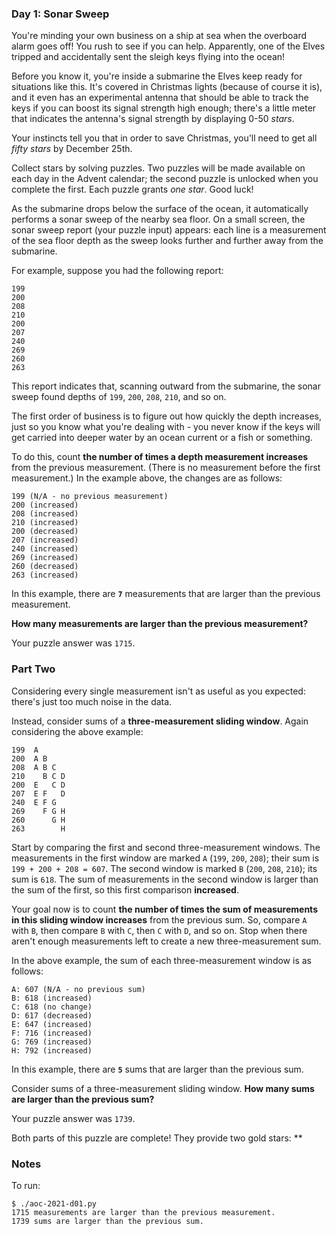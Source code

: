 ### Day 1: Sonar Sweep

You're minding your own business on a ship at sea when the overboard
alarm goes off! You rush to see if you can help. Apparently, one of
the Elves tripped and accidentally sent the sleigh keys flying into
the ocean!

Before you know it, you're inside a submarine the Elves keep ready for
situations like this. It's covered in Christmas lights (because of
course it is), and it even has an experimental antenna that should be
able to track the keys if you can boost its signal strength high
enough; there's a little meter that indicates the antenna's signal
strength by displaying 0-50 <em class="star">stars</em>.

Your instincts tell you that in order to save Christmas, you'll need
to get all <em class="star">fifty stars</em> by December 25th.

Collect stars by solving puzzles.  Two puzzles will be made available
on each day in the Advent calendar; the second puzzle is unlocked when
you complete the first.  Each puzzle grants <em class="star">one
star</em>. Good luck!

As the submarine drops below the surface of the ocean, it
automatically performs a sonar sweep of the nearby sea floor. On a
small screen, the sonar sweep report (your puzzle input) appears: each
line is a measurement of the sea floor depth as the sweep looks
further and further away from the submarine.

For example, suppose you had the following report:

    199
    200
    208
    210
    200
    207
    240
    269
    260
    263

This report indicates that, scanning outward from the submarine, the
sonar sweep found depths of `199`, `200`, `208`, `210`, and so on.

The first order of business is to figure out how quickly the depth
increases, just so you know what you're dealing with - you never know
if the keys will get carried into deeper water by an ocean current or
a fish or something.

To do this, count **the number of times a depth measurement
increases** from the previous measurement. (There is no measurement
before the first measurement.) In the example above, the changes are
as follows:

    199 (N/A - no previous measurement)
    200 (increased)
    208 (increased)
    210 (increased)
    200 (decreased)
    207 (increased)
    240 (increased)
    269 (increased)
    260 (decreased)
    263 (increased)

In this example, there are **`7`** measurements that are larger than
the previous measurement.

**How many measurements are larger than the previous measurement?**

Your puzzle answer was `1715`.

### Part Two

Considering every single measurement isn't as useful as you expected:
there's just too much noise in the data.

Instead, consider sums of a **three-measurement sliding window**.
Again considering the above example:

    199  A
    200  A B
    208  A B C
    210    B C D
    200  E   C D
    207  E F   D
    240  E F G
    269    F G H
    260      G H
    263        H

Start by comparing the first and second three-measurement windows. The
measurements in the first window are marked `A` (`199`, `200`, `208`);
their sum is `199 + 200 + 208 = 607`. The second window is marked `B`
(`200`, `208`, `210`); its sum is `618`. The sum of measurements in
the second window is larger than the sum of the first, so this first
comparison **increased**.

Your goal now is to count **the number of times the sum of
measurements in this sliding window increases** from the previous sum.
So, compare `A` with `B`, then compare `B` with `C`, then `C` with
`D`, and so on. Stop when there aren't enough measurements left to
create a new three-measurement sum.

In the above example, the sum of each three-measurement window is as
follows:

    A: 607 (N/A - no previous sum)
    B: 618 (increased)
    C: 618 (no change)
    D: 617 (decreased)
    E: 647 (increased)
    F: 716 (increased)
    G: 769 (increased)
    H: 792 (increased)

In this example, there are **`5`** sums that are larger than the
previous sum.

Consider sums of a three-measurement sliding window. **How many sums
are larger than the previous sum?**

Your puzzle answer was `1739`.

Both parts of this puzzle are complete! They provide two gold stars:
**


### Notes

To run:

    $ ./aoc-2021-d01.py
    1715 measurements are larger than the previous measurement.
    1739 sums are larger than the previous sum.
